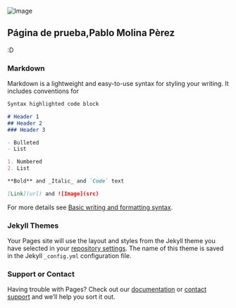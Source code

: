 ![Image](https://ca-times.brightspotcdn.com/dims4/default/f246b58/2147483647/strip/true/crop/2048x1108+0+0/resize/840x454!/format/webp/quality/90/?url=https%3A%2F%2Fcalifornia-times-brightspot.s3.amazonaws.com%2F12%2Fa5%2F79e097ccf62312d18a025f22ce48%2Fhoyla-recuento-11-cosas-aman-gatos-top-001)
## Página de prueba,Pablo Molina Pèrez 
:D


### Markdown

Markdown is a lightweight and easy-to-use syntax for styling your writing. It includes conventions for

```markdown
Syntax highlighted code block

# Header 1
## Header 2
### Header 3

- Bulleted
- List

1. Numbered
2. List

**Bold** and _Italic_ and `Code` text

[Link](url) and ![Image](src)
```

For more details see [Basic writing and formatting syntax](https://docs.github.com/en/github/writing-on-github/getting-started-with-writing-and-formatting-on-github/basic-writing-and-formatting-syntax).

### Jekyll Themes

Your Pages site will use the layout and styles from the Jekyll theme you have selected in your [repository settings](https://github.com/PabloMolina23/PabloMolina23.github.io/settings/pages). The name of this theme is saved in the Jekyll `_config.yml` configuration file.

### Support or Contact

Having trouble with Pages? Check out our [documentation](https://docs.github.com/categories/github-pages-basics/) or [contact support](https://support.github.com/contact) and we’ll help you sort it out.
